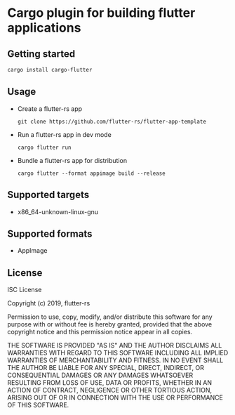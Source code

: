# Cargo plugin for building flutter applications

## Getting started
```sh
cargo install cargo-flutter
```

## Usage

- Create a flutter-rs app

    `git clone https://github.com/flutter-rs/flutter-app-template`

- Run a flutter-rs app in dev mode

    `cargo flutter run`

- Bundle a flutter-rs app for distribution

    `cargo flutter --format appimage build --release`

## Supported targets
- x86_64-unknown-linux-gnu

## Supported formats
- AppImage

## License
ISC License

Copyright (c) 2019, flutter-rs

Permission to use, copy, modify, and/or distribute this software for any
purpose with or without fee is hereby granted, provided that the above
copyright notice and this permission notice appear in all copies.

THE SOFTWARE IS PROVIDED "AS IS" AND THE AUTHOR DISCLAIMS ALL WARRANTIES WITH
REGARD TO THIS SOFTWARE INCLUDING ALL IMPLIED WARRANTIES OF MERCHANTABILITY
AND FITNESS. IN NO EVENT SHALL THE AUTHOR BE LIABLE FOR ANY SPECIAL, DIRECT,
INDIRECT, OR CONSEQUENTIAL DAMAGES OR ANY DAMAGES WHATSOEVER RESULTING FROM
LOSS OF USE, DATA OR PROFITS, WHETHER IN AN ACTION OF CONTRACT, NEGLIGENCE
OR OTHER TORTIOUS ACTION, ARISING OUT OF OR IN CONNECTION WITH THE USE OR
PERFORMANCE OF THIS SOFTWARE.
